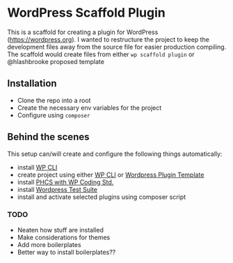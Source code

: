 # WordPress Scaffold Plugin

This is a scaffold for creating a plugin for WordPress (https://wordpress.org). I wanted to restructure the project to keep the development files away from the source file for easier production compiling. The scaffold would create files from either `wp scaffold plugin` or @hlashbrooke proposed template 

## Installation
* Clone the repo into a root 
* Create the necessary env variables for the project
* Configure using `composer` 

## Behind the scenes
This setup can/will create and configure the following things automatically:
- install [WP CLI](https://wp-cli.org/)
- create project using either [WP CLI](https://developer.wordpress.org/cli/commands/scaffold/plugin/) or [Wordpress Plugin Template](https://github.com/hlashbrooke/WordPress-Plugin-Template) 
- install [PHCS with WP Coding Std.](https://packagist.org/packages/wp-coding-standards/wpcs)
- install [Wordpress Test Suite](https://developer.wordpress.org/cli/commands/scaffold/plugin-tests/)
- install and activate selected plugins using composer script

### TODO
* Neaten how stuff are installed
* Make considerations for themes
* Add more boilerplates
* Better way to install boilerplates??
